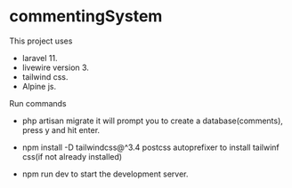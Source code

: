 # commentingSystem
This project uses 

- laravel 11.
- livewire version 3.
- tailwind css.
- Alpine js.

Run commands

- php artisan migrate
    it will prompt you to create a database(comments), press y and hit enter.

- npm install -D tailwindcss@^3.4 postcss autoprefixer
    to install tailwinf css(if not already installed)

- npm run dev
    to start the development server.